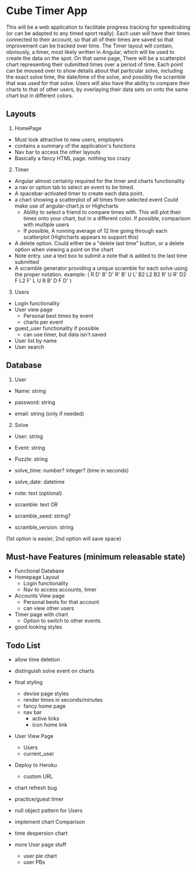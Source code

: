 # Cube Timer App

This will be a web application to facilitate progress tracking for speedcubing (or can be adapted to any timed sport really). Each user will have their times connected to their account, so that all of their times are saved so that improvement can be tracked over time. The Timer layout will contain, obviously, a timer, most likely written in Angular, which will be used to create the data on the spot. On that same page, There will be a scatterplot chart representing their submitted times over a period of time. Each point can be moused over to show details about that particular solve, including the exact solve time, the date/time of the solve, and possibly the scramble that was used for that solve. Users will also have the ability to compare their charts to that of other users, by overlaying their data sets on onto the same chart but in different colors.



## Layouts
1. HomePage
  + Must look attractive to new users, employers
  + contains a summary of the application's functions
  + Nav bar to access the other layouts
  + Basically a fancy HTML page. nothing too crazy

2. Timer
  + Angular almost certainly required for the timer and charts functionality
  + a nav or option tab to select an event to be timed.
  + A spacebar-activated timer to create each data point.
  + a chart showing a scatterplot of all times from selected event Could make use of angular-chart.js or Highcharts 
    + Ability to select a friend to compare times with. This will plot their times onto your chart, but in a different color. If possible, comparison with multiple users
    + If possible, A running average of 12 line going through each scatterplot (Highcharts appears to support this)
  + A delete option. Could either be a "delete last time" button, or a delete option when viewing a point on the chart
  + Note entry. use a text box to submit a note that is added to the last time submitted
  + A scramble generator providing a unique scramble for each solve using the proper notation. example: ( R D' B' D' R' B' U L' B2 L2 B2 R' U R' D2 F L2 F' L U R B' D F D' )

3. Users
  + Login functionality 
  + User view page
    + Personal best times by event
    + charts per event
  + guest_user functionality if possible
    + can use timer, but data isn't saved
  + User list by name
  + User search

## Database
1. User
  + Name: string
  + password: string

  + email: string (only if needed)

2. Solve
  + User: string
  + Event: string
  + Puzzle: string
  + solve_time: number? integer? (time in seconds)
  + solve_date: datetime
  + note: text (optional)

  + scramble: text 
  OR
  + scramble_seed: string?
  + scramble_version: string

  (1st option is easier, 2nd option will save space)


## Must-have Features (minimum releasable state)
+ Functional Database
+ Homepage Layout
  + Login functionality
  + Nav to access accounts, timer
+ Accounts View page
  + Personal bests for that account
  + can view other users
+ Timer page with chart
  + Option to switch to other events
+ good looking styles

## Todo List

+ allow time deletion
+ distinguish solve event on charts
+ final styling
  + devise page styles
  + render times in seconds/minutes
  + fancy home page
  + nav bar
    + active links
    + icon home link
+ User View Page
  + Users
  + current_user
+ Deploy to Heroku
  + custom URL
+ chart refresh bug

+ practice/guest timer
+ null object pattern for Users
+ implement chart Comparison

+ time despersion chart
+ more User page stuff
  + user pie chart
  + user PBs










